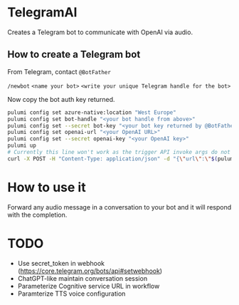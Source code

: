 # TelegramAI

Creates a Telegram bot to communicate with OpenAI via audio.

## How to create a Telegram bot

From Telegram, contact `@BotFather`

`/newbot`
`<name your bot>`
`<write your unique Telegram handle for the bot>`

Now copy the bot auth key returned.

```bash
pulumi config set azure-native:location "West Europe"
pulumi config set bot-handle "<your bot handle from above>"
pulumi config set --secret bot-key "<your bot key returned by @BotFather>"
pulumi config set openai-url "<your OpenAI URL>"
pulumi config set --secret openai-key "<your OpenAI key>"
pulumi up
# Currently this line won't work as the trigger API invoke args do not take the trigger name, getting URL from the LA in the portal
curl -X POST -H "Content-Type: application/json" -d "{\"url\":\"$(pulumi stack output WorkflowTriggerUrl --show-secrets)\", \"allowed_updates\":[\"message\"]}" "https://api.telegram.org/bot$(pulumi config get bot-key)/setWebhook"
```

# How to use it

Forward any audio message in a conversation to your bot and it will respond with the completion.

# TODO

* Use secret_token in webhook (https://core.telegram.org/bots/api#setwebhook)
* ChatGPT-like maintain conversation session
* Parameterize Cognitive service URL in workflow
* Paramterize TTS voice configuration